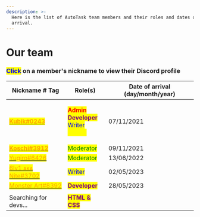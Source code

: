 ```yaml
---
description: >-
  Here is the list of AutoTask team members and their roles and dates of
  arrival.
---
```


# Our team

### <mark style="color:blue;">Click</mark> on a member's nickname to view their Discord profile

| Nickname # Tag                                                                                           | Role(s)                                                                                                                                                                                                                | Date of arrival (day/month/year) |
| -------------------------------------------------------------------------------------------------------- | ---------------------------------------------------------------------------------------------------------------------------------------------------------------------------------------------------------------------- | -------------------------------- |
| [<mark style="color:orange;">**Kubik#0243**</mark>](https://discordapp.com/users/685739284287848458)     | <p><mark style="color:red;"><strong>Admin</strong></mark><br><mark style="color:purple;"><strong>Developer</strong></mark><br><mark style="color:blue;">Writer</mark><br><mark style="color:yellow;">Helper</mark></p> | 07/11/2021                       |
| [<mark style="color:orange;">**Koschi#3912**</mark>](https://discordapp.com/users/769203807783485491)    | <mark style="color:green;">Moderator</mark>                                                                                                                                                                            | 09/11/2021                       |
| [<mark style="color:orange;">Yugiro#6426</mark>](https://discordapp.com/users/791741298376966154)        | <mark style="color:green;">Moderator</mark>                                                                                                                                                                            | 13/06/2022                       |
| [<mark style="color:orange;">6lv1 ᴀᴋᴀ Nite#3702</mark>](https://discordapp.com/users/828862891238227978) | <mark style="color:blue;">Writer</mark>                                                                                                                                                                                | 02/05/2023                       |
| [<mark style="color:orange;">Monster Art#8392</mark>](https://discordapp.com/users/655453962874388482)   | <mark style="color:purple;">**Developer**</mark>                                                                                                                                                                       | 28/05/2023                       |
|                                                                                                          |                                                                                                                                                                                                                        |                                  |
| Searching for devs...                                                                                    | <mark style="color:purple;">**HTML & CSS**</mark>                                                                                                                                                                      |                                  |

